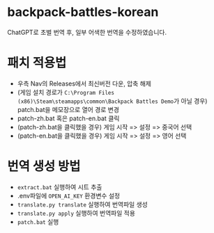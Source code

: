 # backpack-battles-korean

ChatGPT로 초벌 번역 후, 일부 어색한 번역을 수정하였습니다.

# 패치 적용법

* 우측 Nav의 Releases에서 최신버전 다운, 압축 해제
* (게임 설치 경로가 `C:\Program Files (x86)\Steam\steamapps\common\Backpack Battles Demo`가 아닐 경우) patch.bat을 메모장으로 열어 경로 변경
* patch-zh.bat 혹은 patch-en.bat 클릭
* (patch-zh.bat을 클릭했을 경우) 게임 시작 => 설정 => 중국어 선택
* (patch-en.bat을 클릭했을 경우) 게임 시작 => 설정 => 영어 선택

# 번역 생성 방법

* `extract.bat` 실행하여 시트 추출
* .env파일에 `OPEN_AI_KEY` 환경변수 설정
* `translate.py translate` 실행하여 번역파일 생성
* `translate.py apply` 실행하여 번역파일 적용
* `patch.bat` 실행
